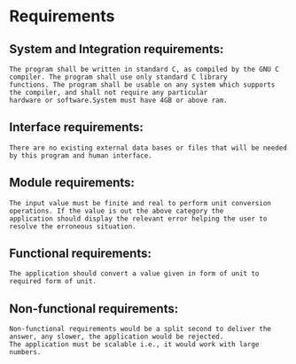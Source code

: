 # Requirements

## System and Integration requirements:
	The program shall be written in standard C, as compiled by the GNU C compiler. The program shall use only standard C library 
	functions. The program shall be usable on any system which supports the compiler, and shall not require any particular 
	hardware or software.System must have 4GB or above ram.

## Interface requirements:
	There are no existing external data bases or files that will be needed by this program and human interface.
  
## Module requirements:
	The input value must be finite and real to perform unit conversion operations. If the value is out the above category the
	application should display the relevant error helping the user to resolve the erroneous situation.
  
## Functional requirements:
	The application should convert a value given in form of unit to required form of unit.
  
## Non-functional requirements:
	Non-functional requirements would be a split second to deliver the answer, any slower, the application would be rejected. 
	The application must be scalable i.e., it would work with large numbers.


